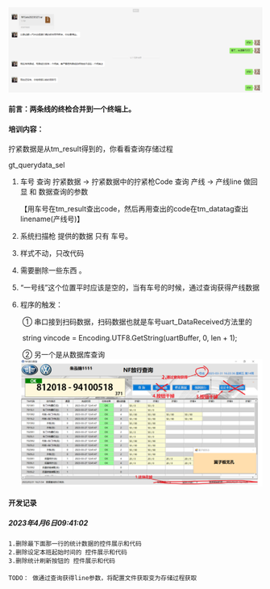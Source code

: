 ![image-20230327093927655](asset/大致需求/image-20230327093927655.png)

#### 前言：两条线的终检合并到一个终端上。

#### 培训内容：

拧紧数据是从tm_result得到的，你看看查询存储过程

gt_querydata_sel

1. 车号 查询 拧紧数据 → 拧紧数据中的拧紧枪Code 查询 产线 → 产线line 做回显 和 数据查询的参数

   【用车号在tm_result查出code，然后再用查出的code在tm_datatag查出linename(产线号)】

2. 系统扫描枪 提供的数据 只有 车号。

3. 样式不动，只改代码

4. 需要删除一些东西 。

5. “一号线”这个位置平时应该是空的，当有车号的时候，通过查询获得产线数据

6. 程序的触发：

   ​			① 串口接到扫码数据，扫码数据也就是车号uart_DataReceived方法里的

   ​						string vincode = Encoding.UTF8.GetString(uartBuffer, 0, len + 1);

   ​            ② 另一个是从数据库查询![image-20230403095359248](asset/大致需求/image-20230403095359248.png)

   

#### 开发记录

##### 2023年4月6日09:41:02

```txt
1.删除最下面那一行的统计数据的控件展示和代码
2.删除设定本班起始时间的 控件展示和代码
3.删除统计刷新按钮的 控件展示和代码

TODO： 做通过查询获得line参数，将配置文件获取变为存储过程获取
```

